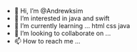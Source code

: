 - 👋 Hi, I’m @Andrewksim
- 👀 I’m interested in java and swift
- 🌱 I’m currently learning ... html css java
- 💞️ I’m looking to collaborate on ...
- 📫 How to reach me ...

<!---
Andrewksim/Andrewksim is a ✨ special ✨ repository because its `README.md` (this file) appears on your GitHub profile.
You can click the Preview link to take a look at your changes.
--->

